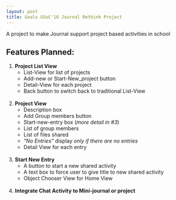 ```yaml
---
layout: post
title: Goals GSoC'16 Journal Rethink Project
---
```


   A project to make Journal support project based activities in school

## Features Planned:
1. <b>Project List View</b> 
	* List-View for list of projects
	* Add-new or Start-New_project button
	* Detail-View for each project
	* Back button to switch back to traditional List-View <br><br>
2. <b>Project View</b>
	* Description box
	* Add Group members button
	* Start-new-entry box (*more detail in #3*)
	* List of group members
	* List of files shared
	* *"No Entries"* display *only if there are no entries*
	* Detail View for each entry<br><br>
3. <b>Start New Entry</b>
	* A button to start a new shared activity
	* A text box to force user to give title to new shared activity 
	* Object Chooser View for Home View<br><br>
4. <b>Integrate Chat Activity to Mini-journal or project </b>
